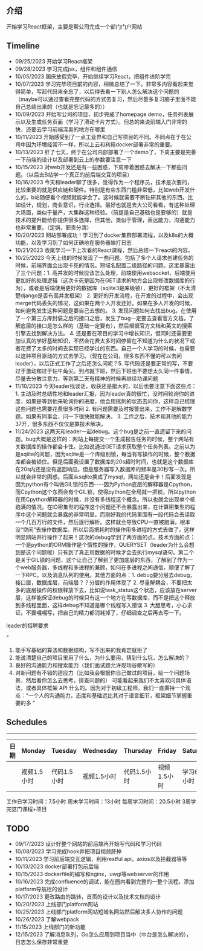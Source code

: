 ## 介绍
开始学习React框架，主要是帮公司完成一个部门门户网站

## Timeline
- 09/25/2023 开始学习React框架
- 09/28/2023 学习完成jsx，组件和组件通信
- 10/05/2023 国庆放假完毕，开始继续学习React，把组件进阶学完
- 10/07/2023 学习完毕项目前的内容，稍微总结了一下。非常多内容看起来觉得简单，写起代码来全忘了，以后得去看一下别人怎么解决这个问题的（maybe可以通过查看完整代码的方式去复习，然后尽量多复习脑子里面不能自己总结出来的（也就是忘记最多的））
- 10/09/2023 开始写公司的项目，初步完成了homepage demo，任务列表展示以及生成任务页面（学习了滑动卡片方式）。但总的来说前端入门非常的快，还要去学习前端深奥的地方在哪里
- 10/11/2023 开始感受到了一点工业界和自己写项目的不同。不同点在于在公司中因为环境经常不一样，所以上云和利用docker部署非常的重要。 
- 10/13/2023 肝了七天，终于在公司内部部署了一个demo了，下周主要是完善一下前端的设计以及部署到云上的参数要注意一下
- 10/15/2023 对web开发还是有一些困惑，下周带着困惑去解决一下那些问题。（以后去B站学一个真正的前后端交互的项目）
- 10/16/2023 今天和leader聊了很多，觉得作为一个程序员，技术是次要的，比较重要的就是供应链和硬件。特别是有些东西门槛非常低，比如web开发什么的，b站随便看个视频就能学会了。这时候就需要不断钻研其他的东西。比如设计，规划，商业意识，行业选择。最好也就是去大公司看看，有这种处理大场面，类似于量产，大集群这种经验。（前提是自己基础也是要够的）就是技术的提升能给你提供很多选择，但其他，类似于管理，表达能力，沟通能力也非常重要。（定锅，职责分清）
- 10/20/2023 网站部署成功！学习到了docker集群部署流程，以及k8s的大概功能，以及学习到了如何正确地在服务器端打日志
- 10/21/2023 收尾学习一下上次看的React课程，然后总结一下react的内容。
- 10/25/2023 今天上线的时候发现了一些问题。包括了多个人请求创建任务的时候，前端界面会出现卡死的情况。短域名配置二级路径的问题。这里暴露出了三个问题：1. 高并发的时候应该怎么处理，前端使用websocket，后端使用更加好的处理逻辑（这次卡死是因为在GET请求的地方会出现修改数据库的行为），或者是后端使用更好的数据库（sqlite3是库级锁），更好的框架（不太清楚django是否有高并发框架） 2. 更好的开发流程，在开发的过程中，会出现merge代码丢失的情况，这如果在两个人开发还好。如果在多人开发的时候，如何避免发生这种问题是要自己去想的。 3. 发现问题如何去找出bug。在使用了一个第三方库封装之后的接口之后，发生了bug一定要去查看官方文档，了解底层的接口是怎么样的（基础一定要有），然后根据官方文档和英文的搜索引擎去找到解决方法。 4. 还是要在项目的学习中增长知识，但同时还需要更加认真的学好基础知识，不然会花费太多时间停留在不知道为什么的状况下或者花费了太多的时间去实现已经学过的东西。自己一个人学习的时候，也需要以这种项目驱动的方式去学习。（现在在公司，很多东西不懂的可以去问leader），以后正式工作了之后还怎么问呢？5. 写代码还是要正常的写，不要过于激动和过于钻牛角尖。到点就下班，然后下班也不要想太久同一件事情，尽量去分散注意力，等到第二天有精神的时候再继续功课问题
- 11/10/2023 今天leader找谈话，收获还是挺大的，以后也要注意下面这些点：1. 主动及时总结性地和leader汇报，因为leader真的很忙，没时间轮询你的进度，如果是等到他来轮询你的进度，他会用挑刺的状态去问你，这样自己梳理这些问题也需要花费很多时间 2. 有问题需要及时报警出来，工作不是解数学题。如果有同事会，问一下很快就能解决。 3. 工作之后，技术和其他的能力37开，很多东西不仅仅是靠技术解决。
- 11/24/2023 这两天和leader一起debug。这个bug是之前一直遗留下来的问题。bug大概是这样的：网站上每提交一个生成报告任务的时候，整个网站有关数据库的操作都会卡住。比如说通过GET请求获取整个任务列表。之前以为是sqlite的问题，因为sqlite是一个库级别锁，每当有写操作的时候，整个数据库都会被锁住。但是后面我设置了数据库的20s超时时间，也就是这个数据库在20s内还是没有返回响应。但是服务器写入数据库的频率是30秒写一次。所以就会非常的困惑。后面从sqlite换成了mysql，网站还是会卡！后面发现是因为python有个叫做GIL锁的东西----因为Python底层的解释器是Cpython，而Cpython这个东西会有个GIL锁，使得python在全局就一把锁，所以python在用Cpython解释器的时候，并没有多线程这个概念。所以也就会出现单个核跑满的情况。在IO密集型的程序这个问题还不会暴露出来，在计算密集型的程序中这个问题就会暴露的非常明显。而刚好我的代码里面有一段代码会去读取一个几百万行的文件，然后逐行解析。这样就会导致CPU一直被跑满，根本没“空闲”去操作数据库。所以后面把耗时的操作用多进程的方式去做了。这样明显网站并行操作了起来！这次的debug学到了两方面的点。技术方面的点：一个是python的ORM操作是个惰性的操作，QUERYSET（leader为什么会想到是这个问题呢）只有到了真正用数据的时候才会去执行mysql语句。第二个是关于GIL锁的问题，这个让自己了解到了更加底层的东西，了解到了作为一个web服务器，多线程和多进程的兼顾，如何在多进程之间通信，顺便了解了一下RPC。以及消息队列的使用。其他方面的点：1. debug要分层去debug，接口层，数据库层，前端层？？分层的作用体现了 2. 尽量解耦合，不要把太多的底层操作的权限释放下去，比如说task_status这个状态，应该放在server层，这样能保证debug的时候只有这一个地方在写数据库，而不是把这个释放到多线程里面，这样debug不知道是哪个线程写入错误 3. 大胆思考，小心求证。不要嘎嘎写，把自己的精力都消耗掉了，仔细调查之后再去写一下。 

leader的招聘要求

"
1. 能手写基础的算法和数据结构，写不出来的我肯定就拒了
2. 能说清楚自己的项目里用了什么，为什么要用，猜到什么坑，怎么解决的？
3. 良好的沟通能力和搜索能力（我们面试题允许现场谷歌写的）
4. 对新问题有不错的适应力（比如我会根据你自己做过的项目，给一个问题场景，然后看你怎么去思考，排查问题的）
可能看起来我们不太喜欢问具体语法，或者具体框架 API 什么的。因为对于初级工程师，我们一直秉持一个观点：“一个人的沟通能力，态度和基础远比其对于语言细节，框架细节掌握重要的多
"



## Schedules

-------
|日期|Monday|Tuesday|Wednesday|Thursday|Friday|Saturday|Sunday|
|  ----  | ----  |  ----  | ----  |  ----  | ----  |  ----  | ----  |
|   | 视频1.5小时|  代码1.5小时  | 视频1.5小时  |  代码1.5小时  | 视频1.5小时  |  学习6.5小时  | 学习6.5小时 |

工作日学习时间：7.5小时
周末学习时间：13小时
每周学习时间：20.5小时
3周学完这门课程+项目

## TODO
- 09/17/2023 设计好整个网站的前后端再开始写代码和学习代码
- 10/08/2023 学习完成hook并把项目视频肝掉
- 10/11/2023 学习前后端交互逻辑，利用restful api，axios以及拦截器等等
- 10/13/2023 docker部署打包前后端
- 10/15/2023 dockerfile的编写和nginx，uwgi等webserver的作用
- 10/16/2023 完成confluence的调试，能在圈内看到完整的一整个流程。添加platform导航栏的设计
- 10/17/2023 更改路由的跳转，首页的设计以及技术文档的设计
- 10/20/2023 上线部门platform网站
- 10/25/2023 上线部门platform网站短域名网站然后解决多人协作的问题
- 10/26/2023 了解webpack
- 11/15/2023 上线部门的新功能
- 12/15/2023 了解消息队列，Go怎么应用到项目当中（中台是怎么解决的），日志怎么保存非常重要
